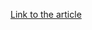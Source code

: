 [Link to the article](https://blog.trendmicro.com/trendlabs-security-intelligence/sasfis-malware-uses-a-new-trick/)
